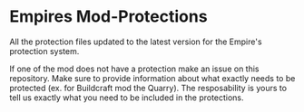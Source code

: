 # Empires Mod-Protections
All the protection files updated to the latest version for the Empire's protection system.

If one of the mod does not have a protection make an issue on this repository.
Make sure to provide information about what exactly needs to be protected (ex. for Buildcraft mod the Quarry). The resposability is yours to tell us exactly what you need to be included in the protections.
